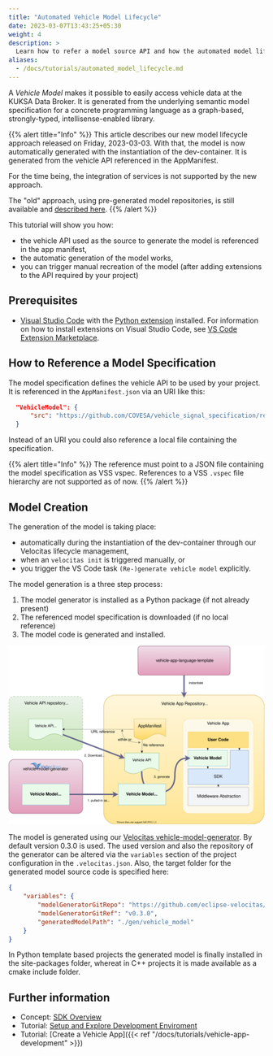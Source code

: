 ```yaml
---
title: "Automated Vehicle Model Lifecycle"
date: 2023-03-07T13:43:25+05:30
weight: 4
description: >
  Learn how to refer a model source API and how the automated model lifecycle is working.
aliases:
  - /docs/tutorials/automated_model_lifecycle.md
---
```


A _Vehicle Model_ makes it possible to easily access vehicle data at the KUKSA Data Broker. It is generated from the underlying semantic model specification for a concrete programming language as a graph-based, strongly-typed, intellisense-enabled library.

{{% alert title="Info" %}} This article describes our new model lifecycle approach released on Friday, 2023-03-03. With that, the model is now automatically generated with the instantiation of the dev-container. It is generated from the vehicle API referenced in the AppManifest.

For the time being, the integration of services is not supported by the new approach.

The "old" approach, using pre-generated model repositories, is still available and [described here](/docs/tutorials/tutorial_how_to_create_a_vehicle_model/).
{{% /alert %}}

This tutorial will show you how:

- the vehicle API used as the source to generate the model is referenced in the app manifest,
- the automatic generation of the model works,
- you can trigger manual recreation of the model (after adding extensions to the API required by your project)

## Prerequisites

- [Visual Studio Code](https://code.visualstudio.com/) with the [Python extension](https://marketplace.visualstudio.com/items?itemName=ms-python.python) installed. For information on how to install extensions on Visual Studio Code, see [VS Code Extension Marketplace](https://code.visualstudio.com/docs/editor/extension-gallery).

## How to Reference a Model Specification

The model specification defines the vehicle API to be used by your project. It is referenced in the `AppManifest.json` via an URI like this: 

  ```json
    "VehicleModel": {
        "src": "https://github.com/COVESA/vehicle_signal_specification/releases/download/v3.0/vss_rel_3.0.json"
    }
  ```

Instead of an URI you could also reference a local file containing the specification.

{{% alert title="Info" %}} The reference must point to a JSON file containing the model specification as VSS vspec. References to a VSS `.vspec` file hierarchy are not supported as of now.
{{% /alert %}}

## Model Creation

The generation of the model is taking place:
* automatically during the instantiation of the dev-container through our Velocitas lifecycle management,
* when an `velocitas init` is triggered manually, or
* you trigger the VS Code task `(Re-)generate vehicle model` explicitly.

The model generation is a three step process:
1. The model generator is installed as a Python package (if not already present)
2. The referenced model specification is downloaded (if no local reference)
3. The model code is generated and installed.

![](./model_lifecycle.svg)

The model is generated using our [Velocitas vehicle-model-generator](https://github.com/eclipse-velocitas/vehicle-model-generator). By default version 0.3.0 is used.
The used version and also the repository of the generator can be altered via the `variables` section of the project configuration in the `.velocitas.json`.
Also, the target folder for the generated model source code is specified here:

```json
{
    "variables": {
        "modelGeneratorGitRepo": "https://github.com/eclipse-velocitas/vehicle-model-generator.git",
        "modelGeneratorGitRef": "v0.3.0",
        "generatedModelPath": "./gen/vehicle_model"
    }
}
```

In Python template based projects the generated model is finally installed in the site-packages folder, whereat in C++ projects it is made available as a cmake include folder.
  
## Further information

- Concept: [SDK Overview](/docs/concepts/vehicle_app_sdk_overview.md)
- Tutorial: [Setup and Explore Development Enviroment](/docs/tutorials/quickstart)
- Tutorial: [Create a Vehicle App]({{< ref "/docs/tutorials/vehicle-app-development" >}})
